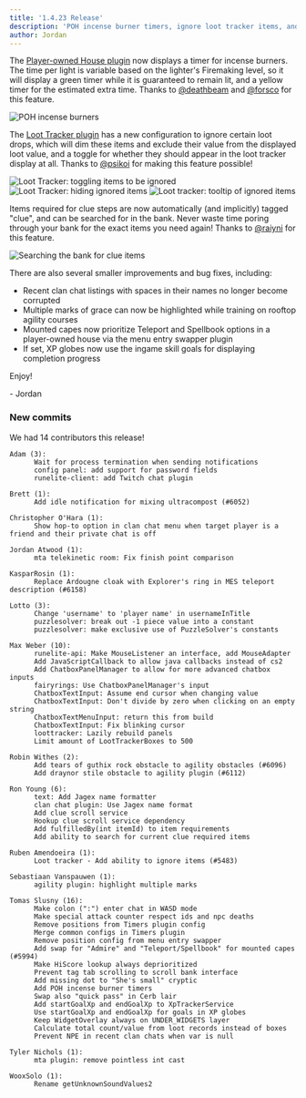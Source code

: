 ```yaml
---
title: '1.4.23 Release'
description: 'POH incense burner timers, ignore loot tracker items, and banked clue item search'
author: Jordan
---
```


The [Player-owned House plugin](https://github.com/runelite/runelite/wiki/Player-owned-House) now
displays a timer for incense burners. The time per light is variable based on the lighter's
Firemaking level, so it will display a green timer while it is guaranteed to remain lit, and a
yellow timer for the estimated extra time. Thanks to [@deathbeam](https://github.com/deathbeam) and
[@forsco](https://github.com/forsco) for this feature.

![POH incense burners](/img/blog/1.4.23-Release/poh-incense-burner-timers.gif)

The [Loot Tracker plugin](https://github.com/runelite/runelite/wiki/Loot-Tracker) has a new
configuration to ignore certain loot drops, which will dim these items and exclude their value from
the displayed loot value, and a toggle for whether they should appear in the loot tracker display
at all. Thanks to [@psikoi](https://github.com/psikoi) for making this feature possible!

![Loot Tracker: toggling items to be ignored](/img/blog/1.4.23-Release/loot-tracker-toggling-items.gif)
![Loot Tracker: hiding ignored items](/img/blog/1.4.23-Release/loot-tracker-hiding-ignored-items.gif)
![Loot tracker: tooltip of ignored items](/img/blog/1.4.23-Release/loot-tracker-ignored-tooltip.png)

Items required for clue steps are now automatically (and implicitly) tagged "clue", and can be
searched for in the bank. Never waste time poring through your bank for the exact items you need
again! Thanks to [@raiyni](https://github.com/raiyni) for this feature.

![Searching the bank for clue items](/img/blog/1.4.23-Release/clue-tag-search.gif)

There are also several smaller improvements and bug fixes, including:

- Recent clan chat listings with spaces in their names no longer become corrupted
- Multiple marks of grace can now be highlighted while training on rooftop agility courses
- Mounted capes now prioritize Teleport and Spellbook options in a player-owned house via the menu
  entry swapper plugin
- If set, XP globes now use the ingame skill goals for displaying completion progress

Enjoy!

\- Jordan

### New commits

We had 14 contributors this release!

```
Adam (3):
      Wait for process termination when sending notifications
      config panel: add support for password fields
      runelite-client: add Twitch chat plugin

Brett (1):
      Add idle notification for mixing ultracompost (#6052)

Christopher O'Hara (1):
      Show hop-to option in clan chat menu when target player is a friend and their private chat is off

Jordan Atwood (1):
      mta telekinetic room: Fix finish point comparison

KasparRosin (1):
      Replace Ardougne cloak with Explorer's ring in MES teleport description (#6158)

Lotto (3):
      Change 'username' to 'player name' in usernameInTitle
      puzzlesolver: break out -1 piece value into a constant
      puzzlesolver: make exclusive use of PuzzleSolver's constants

Max Weber (10):
      runelite-api: Make MouseListener an interface, add MouseAdapter
      Add JavaScriptCallback to allow java callbacks instead of cs2
      Add ChatboxPanelManager to allow for more advanced chatbox inputs
      fairyrings: Use ChatboxPanelManager's input
      ChatboxTextInput: Assume end cursor when changing value
      ChatboxTextInput: Don't divide by zero when clicking on an empty string
      ChatboxTextMenuInput: return this from build
      ChatboxTextInput: Fix blinking cursor
      loottracker: Lazily rebuild panels
      Limit amount of LootTrackerBoxes to 500

Robin Withes (2):
      Add tears of guthix rock obstacle to agility obstacles (#6096)
      Add draynor stile obstacle to agility plugin (#6112)

Ron Young (6):
      text: Add Jagex name formatter
      clan chat plugin: Use Jagex name format
      Add clue scroll service
      Hookup clue scroll service dependency
      Add fulfilledBy(int itemId) to item requirements
      Add ability to search for current clue required items

Ruben Amendoeira (1):
      Loot tracker - Add ability to ignore items (#5483)

Sebastiaan Vanspauwen (1):
      agility plugin: highlight multiple marks

Tomas Slusny (16):
      Make colon (":") enter chat in WASD mode
      Make special attack counter respect ids and npc deaths
      Remove positions from Timers plugin config
      Merge common configs in Timers plugin
      Remove position config from menu entry swapper
      Add swap for "Admire" and "Teleport/Spellbook" for mounted capes (#5994)
      Make HiScore lookup always deprioritized
      Prevent tag tab scrolling to scroll bank interface
      Add missing dot to "She's small" cryptic
      Add POH incense burner timers
      Swap also "quick pass" in Cerb lair
      Add startGoalXp and endGoalXp to XpTrackerService
      Use startGoalXp and endGoalXp for goals in XP globes
      Keep WidgetOverlay always on UNDER_WIDGETS layer
      Calculate total count/value from loot records instead of boxes
      Prevent NPE in recent clan chats when var is null

Tyler Nichols (1):
      mta plugin: remove pointless int cast

WooxSolo (1):
      Rename getUnknownSoundValues2
```
